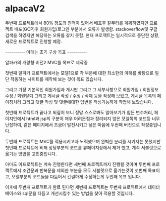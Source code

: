 # alpacaV2

두번째 프로젝트에서 80% 정도의 진척이 있어서 배포후 갈무리를 계획하였지만
프로젝트 배포(GCP)후 회원가입/로그인 부분에서 오류가 발생함.
stackoverflow및 구글검색을 하였지만 해당하는 오류를 찾지 못함.
현재 프로젝트는 일시적으로 중단한 상황, 새로운 프로젝트로 진행할 예정.

----------   아래는 초기 구상 목표   ----------

알파카의 개량형 버전2 MVC를 목표로 제작중

첫번째 알파카 프로젝트에서는 모델1으로 각 부분에 대한 최소한의 이해를 바탕으로
일단 작동하는 사이트를 제작해 보는 것이 목표 였습니다.

그리고 가장 기본적인 회원가입과 게시판 그리고 그 세부사항으로
회원가입 / 회원정보수정 / 회원탈퇴 그리고 게시글 작성 / 수정 / 삭제 등을 작성해 보았고,
게시글 목록의 페이징처리 그리고 댓글 작성 및 댓글에대한 답변을 작성가능하게 작업해 보았습니다.

첫번째 프로젝트가 끝나고 되짚어 보니 정말 스스로봐도 알아보기가 힘든 변수처리,
페이지안에서 html과 jsp의 구분이 매우 어려운점과 정리되지 않은 모델쪽의 코드등 너무 난잡하여,
같은 페이지에서 조금더 발전시키고 싶은 마음에 두번째 버전으로 작성중입니다.

두번째 프로젝트는
MVC를 적용시키고자 노력했으며
완벽한 분리를 시키지는 못했지만 첫번째 프로젝트에 비해 상당부분의 코드를 뷰페이지상에서 제거 했고,
계속 서블릿으로 옮기는 방법을 고민중입니다.

아마도 이프로젝트는 계속 진행한다면 세번째 프로젝트까지 진행될 것이며
두번째 프로젝트에서 조건문과 반복문을 제외한 부분을 모두 서블릿으로 옮기는것이 첫번째 목표이고,
모델부분의 코드들을 다듬어서 간결하게 수정하는게 두번째 목표 입니다.

이후에 두번째 프로젝트가 완료 된다면 세번째 프로젝트는
두번째 프로젝트에서 데이터베이스와 sql문을 다듬고 개선시킬수 있는 방법을 찾아 적용할 것입니다.
